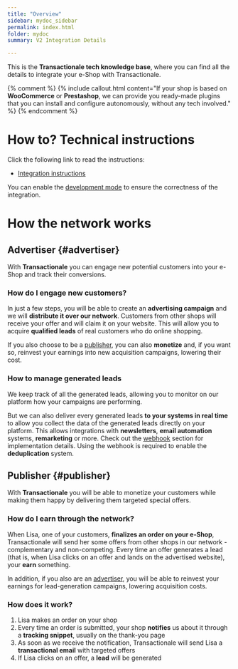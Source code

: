 ```yaml
---
title: "Overview"
sidebar: mydoc_sidebar
permalink: index.html
folder: mydoc
summary: V2 Integration Details

---
```


This is the **Transactionale tech knowledge base**, where you can find all the details to integrate your e-Shop with Transactionale.

{% comment %}
{% include callout.html content="If your shop is based on **WooCommerce** or **Prestashop**, we can provide you ready-made plugins that you can install and configure autonomously, without any tech involved." %}
{% endcomment %}

# How to? Technical instructions

Click the following link to read the instructions:

  - [Integration instructions](simplified_integration.html)

You can enable the [development mode](debugging.html) to ensure the correctness of the integration.

# How the network works

## Advertiser {#advertiser}
With **Transactionale** you can engage new potential customers into your e-Shop and track their conversions.

### How do I engage new customers?
In just a few steps, you will be able to create an **advertising campaign** and we will **distribute it over our network**. Customers from other shops will receive your offer and will claim it on your website. This will allow you to acquire **qualified leads** of real customers who do online shopping.

If you also choose to be a [publisher](#publisher), you can also **monetize** and, if you want so, reinvest your earnings into new acquisition campaigns, lowering their cost.

### How to manage generated leads
We keep track of all the generated leads, allowing you to monitor on our platform how your campaigns are performing.

But we can also deliver every generated leads **to your systems in real time** to allow you collect the data of the generated leads directly on your platform. This allows integrations with **newsletters**, **email automation** systems, **remarketing** or more. Check out the [webhook](webhook.html) section for implementation details. Using the webhook is required to enable the **deduplication** system.

## Publisher {#publisher}
With **Transactionale** you will be able to monetize your customers while making them happy by delivering them targeted special offers.

### How do I earn through the network?
When Lisa, one of your customers, **finalizes an order on your e-Shop**, Transactionale will send her some offers from other shops in our network - complementary and non-competing. Every time an offer generates a lead (that is, when Lisa clicks on an offer and lands on the advertised website), your **earn** something.

In addition, if you also are an [advertiser](#advertiser), you will be able to reinvest your earnings for lead-generation campaigns, lowering acquisition costs.

### How does it work?
1. Lisa makes an order on your shop
2. Every time an order is submitted, your shop **notifies** us about it through a **tracking snippet**, usually on the thank-you page
3. As soon as we receive the notification, Transactionale will send Lisa a **transactional email** with targeted offers
4. If Lisa clicks on an offer, a **lead** will be generated
